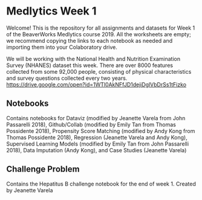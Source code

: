 # Medlytics Week 1
Welcome! This is the repository for all assignments and datasets for Week 1 of the BeaverWorks Medlytics course 2019. 
All the worksheets are empty; we recommend copying the links to each notebook as needed and importing them into your Colaboratory drive.

We will be working with the National Health and Nutrition Examination Survey (NHANES) dataset this week. There are over 8000 features collected from some 92,000 people, consisting of physical characteristics and survey questions collected every two years.
https://drive.google.com/open?id=1WTl0AkNFfJD1dejiDglVbDrSs1tFizko

## Notebooks
Contains notebooks for Dataviz (modified by Jeanette Varela from John Passarelli 2018), Github/Collab (modified by Emily Tan from Thomas Possidente 2018), Propensity Score Matching (modified by Andy Kong from Thomas Possidente 2018), Regression (Jeanette Varela and Andy Kong), Supervised Learning Models (modified by Emily Tan from John Passarelli 2018), Data Imputation (Andy Kong), and Case Studies (Jeanette Varela)

## Challenge Problem
Contains the Hepatitus B challenge notebook for the end of week 1.
Created by Jeanette Varela
